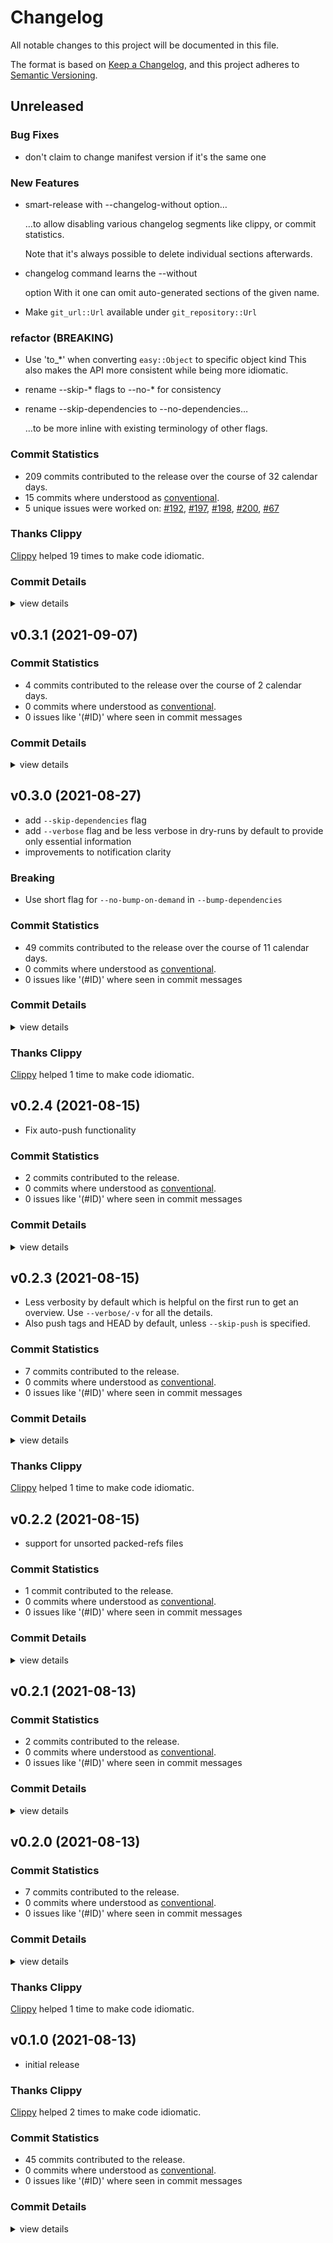 # Changelog

All notable changes to this project will be documented in this file.

The format is based on [Keep a Changelog](https://keepachangelog.com/en/1.0.0/),
and this project adheres to [Semantic Versioning](https://semver.org/spec/v2.0.0.html).

## Unreleased

<csr-id-3c0a6389fe5ff981dadca20e8a4a4a0d2ef66e13/>
<csr-id-77ed17c703e502e132cda9a94eb8c63db0b627ad/>

### Bug Fixes

 - <csr-id-11eebdcc572a72b2e66a9db3cae0a01f12a81619/> don't claim to change manifest version if it's the same one

### New Features

 - <csr-id-ae8780e08303946412cedc19ea4d2679be49ec97/> smart-release with --changelog-without option…
   
   …to allow disabling various changelog segments like clippy, or commit
   statistics.
   
   Note that it's always possible to delete individual sections afterwards.
 - <csr-id-509550f8aa8210f3688c78167a56a21fc1817515/> changelog command learns the --without <section> option
   With it one can omit auto-generated sections of the given name.
 - <csr-id-11b64fce4630371633b6415f227eecdc6b42b20b/> Make `git_url::Url` available under `git_repository::Url`

### refactor (BREAKING)

 - <csr-id-1cb41f81cffe19c75aadf49a5cc7ec390ec6cae7/> Use 'to_*' when converting `easy::Object` to specific object kind
   This also makes the API more consistent while being more idiomatic.
 - rename --skip-* flags to --no-* for consistency
 - rename --skip-dependencies to --no-dependencies…
  
   …to be more inline with existing terminology of other flags.

### Commit Statistics

<csr-read-only-do-not-edit/>

 - 209 commits contributed to the release over the course of 32 calendar days.
 - 15 commits where understood as [conventional](https://www.conventionalcommits.org).
 - 5 unique issues were worked on: [#192](https://github.com//Byron/gitoxide/issues/192), [#197](https://github.com//Byron/gitoxide/issues/197), [#198](https://github.com//Byron/gitoxide/issues/198), [#200](https://github.com//Byron/gitoxide/issues/200), [#67](https://github.com//Byron/gitoxide/issues/67)

### Thanks Clippy

<csr-read-only-do-not-edit/>

[Clippy](https://github.com/rust-lang/rust-clippy) helped 19 times to make code idiomatic. 

### Commit Details

<csr-read-only-do-not-edit/>

<details><summary>view details</summary>

 * **#192**
    - smart-release: assure the current package version is actually breaking ([`fb750b6`](https://github.com//Byron/gitoxide/commit/fb750b65ca64c894ffb79cd0049f10a8db255ab6))
    - smart-release: better verbosity handling when comparing to crates-index ([`f6f2d1b`](https://github.com//Byron/gitoxide/commit/f6f2d1b2c1c50d36ee046ed58ffffed0444cd25a))
    - smart-release(feat): turn off safety bump with its own flag ([`a040f7d`](https://github.com//Byron/gitoxide/commit/a040f7d882eb5f6db0d54ba7e32437da3579a075))
    - smart-release(refactor): ([`443f000`](https://github.com//Byron/gitoxide/commit/443f000015de2117eae08fedf7d23f0d1ac6abff))
 * **#197**
    - smart-release: improved safety bump log message ([`9b78c34`](https://github.com//Byron/gitoxide/commit/9b78c344ee287c4c2908ccbe64bd64c2c9648459))
    - smart-release: commit message reveals safety bumps ([`b1a3904`](https://github.com//Byron/gitoxide/commit/b1a39046056bf4a862cebe69f44f3ea1e53a2069))
    - smart-release: released crates only receive minor bumps… ([`ecf38b8`](https://github.com//Byron/gitoxide/commit/ecf38b8c013e46a33aa0b2c1b4e9cf547c8393c4))
    - smart-release(chore): update changelog ([`342b443`](https://github.com//Byron/gitoxide/commit/342b443a4f49736a10c2b311d69841dbf581ceec))
    - smart-release(test): way more tests to nail current log output ([`0d30094`](https://github.com//Byron/gitoxide/commit/0d30094f4d397f932288f8c04ffd01f956113dc8))
    - smart-release: dependency upgrade works ([`a56bd7b`](https://github.com//Byron/gitoxide/commit/a56bd7b134d315e22e5c8d01ca2d927de75955a9))
    - smart-release: calculate new version of dependent ([`c50704a`](https://github.com//Byron/gitoxide/commit/c50704a0595884c3fb20629aba0f22bf99893cbf))
    - smart-release(fix): don't claim "conservative" updates for major version change ([`681d743`](https://github.com//Byron/gitoxide/commit/681d743e5579197d7262c40237dda0116fc4af1c))
    - smart-release: assure we can find non-sequential connections ([`798b650`](https://github.com//Byron/gitoxide/commit/798b650ad848001b10018087ed6c5d8a4055ece8))
    - smart-release: all logic to calculate dependent version bumps ([`7ca029c`](https://github.com//Byron/gitoxide/commit/7ca029c73eee51302d6828c6f9e8862d3fd4fbd4))
    - smart-release: an algorithm to collect dependencies by 'growing' ([`73794a4`](https://github.com//Byron/gitoxide/commit/73794a4e382404cb7b684c9054278fb4ff8a84ce))
    - smart-release: foundation for bumping versions ([`d1145d1`](https://github.com//Byron/gitoxide/commit/d1145d1a6219ddafa7a41c82d6149b289f033640))
 * **#198**
    - regenerate all changelogs to get links ([`d654788`](https://github.com//Byron/gitoxide/commit/d65478880a170235e4f838156862ed035894fd5b))
    - link up github issue ids in statistics ([`b9b3b70`](https://github.com//Byron/gitoxide/commit/b9b3b70674e4e1fa7d80a253781861b4fe647850))
    - format links for commit ids ([`6ea2c34`](https://github.com//Byron/gitoxide/commit/6ea2c340252233742bb926626074efb4d057fb15))
    - pass actual repository url down from commands ([`a10f51d`](https://github.com//Byron/gitoxide/commit/a10f51d2da0a4291bfd907ff6a963dac2e7cdc8e))
    - Make `git_url::Url` available under `git_repository::Url` ([`11b64fc`](https://github.com//Byron/gitoxide/commit/11b64fce4630371633b6415f227eecdc6b42b20b))
    - Foundation for rendering links if needed ([`9ae10d4`](https://github.com//Byron/gitoxide/commit/9ae10d48ac000fbf926d965032269f8f1b631879))
    - Rename title for "Fixed" to "Bug Fixes" ([`f1d9c8f`](https://github.com//Byron/gitoxide/commit/f1d9c8f354ffb41fe35ed0887d08b6303e8b4ca0))
    - Mention actual issues that where worked on ([`a517e39`](https://github.com//Byron/gitoxide/commit/a517e39a81145b331f6c7a6cc2fc22e25daf42e2))
    - Also parse 'style' if there are breaking changes ([`bc9d85a`](https://github.com//Byron/gitoxide/commit/bc9d85a15d94a54dd2dbc67f20f1ffdbdf2b4789))
    - Allow 'refactor' and 'other' in conventional messages if they have breaking changes ([`4eebaac`](https://github.com//Byron/gitoxide/commit/4eebaac669e590beed112b622752997c64772ef1))
    - Support writing whole bodies in conventional messages… ([`c1f3c9d`](https://github.com//Byron/gitoxide/commit/c1f3c9d2bd5a8e123ac9b376c257e3d5630876a0))
    - Support for paragraphs in conventional items ([`7f52823`](https://github.com//Byron/gitoxide/commit/7f528239089788f4dd1f75a85bee1d0492285d60))
    - respect release-wide ignore list to allow removing entire conventional headlines ([`145103d`](https://github.com//Byron/gitoxide/commit/145103d4aa715386da9d4953f7f85fadc49fff9a))
    - Only write headlines that we can parse back… ([`d44369a`](https://github.com//Byron/gitoxide/commit/d44369ab5d849720dda9a9c0edc1ba1a3c1a78b5))
    - handle all possible changelog headlines and add roundtrip tests ([`fda5ccf`](https://github.com//Byron/gitoxide/commit/fda5ccfcb224f9dcbb79be501a2ef639a906a493))
    - First basic parsing of conventional user and generated messages ([`56cd4ac`](https://github.com//Byron/gitoxide/commit/56cd4ac11a25710db889a8038d9ba8eb902b544b))
    - parsing of removed conventional messages from changelogs ([`c593252`](https://github.com//Byron/gitoxide/commit/c5932522178af3e2b1c22eb6e5f0b3a282f12f07))
    - first basic merging of conventional messages… ([`9af3248`](https://github.com//Byron/gitoxide/commit/9af3248b9402a4e1cf63cbb03ac53ab3d7fbf015))
    - Trivially emulate gits way of handling commit dates… ([`f58b30a`](https://github.com//Byron/gitoxide/commit/f58b30a78078f222f0db8b70d2c98c83af59c1a0))
    - Also consider changes of changelogs themselves… ([`8a2042c`](https://github.com//Byron/gitoxide/commit/8a2042cd2aa8aa212e456587187ab33ed0f70e3e))
    - Adjust date of upcoming version as well ([`fab4649`](https://github.com//Byron/gitoxide/commit/fab4649f3319fac2cc61cf2deba1e150f85206b0))
    - assure git-conventional is treated like user generated content for statistics ([`1fd5acb`](https://github.com//Byron/gitoxide/commit/1fd5acbcbcc038fc28cdfa529c3a108cbe22f706))
    - merge doesn't consider user generated sections, only the ones it would want to add ([`ebbebdd`](https://github.com//Byron/gitoxide/commit/ebbebdd70aeec9aa3ad453d61375429a7f555bbc))
    - Quick and dirty writing of conventional messages… ([`adfbd0d`](https://github.com//Byron/gitoxide/commit/adfbd0d812718868063a5d3142e02b026e3cf2fc))
    - basic generation of git-conventional information ([`77b0feb`](https://github.com//Byron/gitoxide/commit/77b0feb954232d34e4618e502f22a59dda7e6a2d))
    - Sketch out data structure for git-conventional segments ([`2713c02`](https://github.com//Byron/gitoxide/commit/2713c022317a72cd3af60698e380d370093ea499))
    - refactor ([`bcdec5e`](https://github.com//Byron/gitoxide/commit/bcdec5e62f8e5b6e97b8ead9e2d9abc0a61779b3))
    - smart-release with --changelog-without option… ([`ae8780e`](https://github.com//Byron/gitoxide/commit/ae8780e08303946412cedc19ea4d2679be49ec97))
    - changelog command learns the --without <section> option ([`509550f`](https://github.com//Byron/gitoxide/commit/509550f8aa8210f3688c78167a56a21fc1817515))
    - Easy removal of statistical sections, by just removing them… ([`91efd68`](https://github.com//Byron/gitoxide/commit/91efd68aea84dcd22569c429f22e06c5fc7f8f6e))
    - Rebuild all changelogs to assure properly ordered headlines ([`4a9a05f`](https://github.com//Byron/gitoxide/commit/4a9a05f95930bad5938d4ce9c517ebf0e0b990f1))
    - reorder headlines according to version ordering… ([`2ff0c20`](https://github.com//Byron/gitoxide/commit/2ff0c2078d12f6d17862a6f64bbec19fcc227be8))
    - Sort all commits by time, descending… ([`f536bad`](https://github.com//Byron/gitoxide/commit/f536bad20ffbac4dc353dfeb1a917bb88becbb78))
    - greatly reduce changelog size now that the traversal fix is applied ([`a0bc98c`](https://github.com//Byron/gitoxide/commit/a0bc98c06c349de2fd6e0d4593606e68b98def72))
    - Use most relevant parent tree for change comparison… ([`5b9dd14`](https://github.com//Byron/gitoxide/commit/5b9dd148289d6c82dff5f74d8ebf7fabafc0c463))
    - Use hashmap based lookup for trees… ([`48a0c76`](https://github.com//Byron/gitoxide/commit/48a0c76ab163b6e35b19dd2a9efc2e101a721633))
    - refactor and improve path filtering to find relevant commits… ([`01b2466`](https://github.com//Byron/gitoxide/commit/01b246644c76d842892a8dfcf8392026baf288d8))
    - The first headline level controls all the other ones ([`715ea54`](https://github.com//Byron/gitoxide/commit/715ea54624a2651a4828ccd8cd035889495212b8))
    - adapt to git-hash refactor ([`925d668`](https://github.com//Byron/gitoxide/commit/925d6685df58a4a1135e426a70c370280f2ac142))
    - Fixup remaining changelogs… ([`2f75db2`](https://github.com//Byron/gitoxide/commit/2f75db294fcf20c325555822f65629611be52971))
    - Generate changelogs with details ([`e1861ca`](https://github.com//Byron/gitoxide/commit/e1861caa435d312953a9fea7ceff6d2e07b03443))
    - Only use short hashes for logs, without detecting ambiguity for now ([`772525c`](https://github.com//Byron/gitoxide/commit/772525c8b46136654e907b5b6362792806e6a897))
    - boost allowed package sizes… ([`1b21d71`](https://github.com//Byron/gitoxide/commit/1b21d71b9cb28ded42b6c2fb2c6b7e3c134b281e))
    - Stable smart-release journey tests… ([`fc79188`](https://github.com//Byron/gitoxide/commit/fc791887f4286411d33db676ebb0ee35591557a4))
    - Update all changelogs with details ([`58ab2ae`](https://github.com//Byron/gitoxide/commit/58ab2aee23ba70a536e9487b44fb04c610374d1a))
    - Put commit details to the end of generated segments ([`054d207`](https://github.com//Byron/gitoxide/commit/054d207ae40452ae024693162a4586c63b489df0))
    - Use message commit id instead of body… ([`9b46f32`](https://github.com//Byron/gitoxide/commit/9b46f3212a62e96bbbdaa4d0af443c73f5d657ee))
    - fix md formatting on github ([`262c000`](https://github.com//Byron/gitoxide/commit/262c00095a7eb16c2c6e9990e9247d1e9ef9bb1d))
    - create details headline based on log message ([`04bbcbb`](https://github.com//Byron/gitoxide/commit/04bbcbb9109abe2e0715cdb5446d9fd2231fc9a5))
    - Add details behind a fold, but… ([`3360b2e`](https://github.com//Byron/gitoxide/commit/3360b2e2740e265ee46fd1b9a28596de5ebb8a2e))
    - Use the notion of 'changes after merge' only to drive previews… ([`634267c`](https://github.com//Byron/gitoxide/commit/634267cad2f3243b58603df224dc2831c45cd5fc))
    - Update changelogs ([`c857d61`](https://github.com//Byron/gitoxide/commit/c857d61ce3ce342012a2c4ba10a8327822aa530e))
    - refactor ([`7a83103`](https://github.com//Byron/gitoxide/commit/7a83103e632be4fff50391caa8aff5237bc4baca))
    - Also provide a duration in days for preparing a release as part of statistics ([`bd12cac`](https://github.com//Byron/gitoxide/commit/bd12cac57898951eea0846e193839ccdbd41da89))
    - Fix tests ([`6c98afc`](https://github.com//Byron/gitoxide/commit/6c98afc351fca32d4f056a2f398328676c4c8163))
    - refactor ([`65fa0a4`](https://github.com//Byron/gitoxide/commit/65fa0a49f20b0895083e06c738dc68baa932dd7d))
    - More commit statistics ([`0840e7e`](https://github.com//Byron/gitoxide/commit/0840e7e67e107aea0b5c8a6e8efcdb584990875e))
    - Basic commit statistics with round-trip, more actual information to come ([`6d097ae`](https://github.com//Byron/gitoxide/commit/6d097ae29d2c3afd8a23a81d58712ebecf89b563))
    - refactor… ([`ce0dda2`](https://github.com//Byron/gitoxide/commit/ce0dda259d61725898190de6769e1577d32068d4))
    - More robust parsing of read-only sections ([`a3954f4`](https://github.com//Byron/gitoxide/commit/a3954f4949695e3fdb910ea6bc94ae4eca7e25de))
    - treat clippy as generated statistical section… ([`1cff425`](https://github.com//Byron/gitoxide/commit/1cff425d5797c181a8c3709d241381091b14e487))
    - Add new section type and write it out: clippy ([`6fca2ac`](https://github.com//Byron/gitoxide/commit/6fca2ac8421f300e64429de6cf4581168d8db409))
    - introduce notion of essential sections in a changelog… ([`be891e2`](https://github.com//Byron/gitoxide/commit/be891e20cb0152af52ceec47400cf3401e2112fb))
    - Preview changelog support for smart-release as well ([`b9e6de1`](https://github.com//Byron/gitoxide/commit/b9e6de124eab5e961c1effe797a5e54e23228284))
    - Detect changes after merge; add flag for controlling changelog preview ([`6beb734`](https://github.com//Byron/gitoxide/commit/6beb7345f0329592081c2955cf7ad2c9adf0e68a))
    - A lot of logic to handle messaging around changelog generation and halting… ([`28f6e18`](https://github.com//Byron/gitoxide/commit/28f6e181ff0e14e52704544bc6ed5f41bd7fb234))
    - Unconditional changelog creation in smart-release ([`48b5228`](https://github.com//Byron/gitoxide/commit/48b52281f789a93415fefe38d661228ab582a107))
    - rename --skip-* flags to --no-* for consistency ([`3c0a638`](https://github.com//Byron/gitoxide/commit/3c0a6389fe5ff981dadca20e8a4a4a0d2ef66e13))
    - fix windows tests by transforming line endings ([`e276d77`](https://github.com//Byron/gitoxide/commit/e276d777eb7a88dc424badbf88a929b5f567e5de))
    - Avoid adding newlines which make writing unstable ([`6b5c394`](https://github.com//Byron/gitoxide/commit/6b5c394f49282a8d09c2a9ffece840e4683572db))
    - Fix section headline level ([`9d6f263`](https://github.com//Byron/gitoxide/commit/9d6f263beef289d227dec1acc2d4240087cb9be6))
    - Write first version of changlogs thus far… ([`719b6bd`](https://github.com//Byron/gitoxide/commit/719b6bdf543b8269ccafad9ad6b46e0c55efaa38))
    - Implement --write actually ([`69d36ff`](https://github.com//Byron/gitoxide/commit/69d36ffbeea68259add2d8e15a9eb74137b14156))
    - Parse more user generated section content, adapt existing changelogs to work correctly ([`2f43a54`](https://github.com//Byron/gitoxide/commit/2f43a54298e7ecfff2334627df149fe0882b5d1d))
    - a test case showing that headlines are currently ignored, and links too ([`2a57b75`](https://github.com//Byron/gitoxide/commit/2a57b755c5513544987be74b3b4b65d35e7718c9))
    - don't try to run tests in binaries that have none… ([`d453fe5`](https://github.com//Byron/gitoxide/commit/d453fe5086f819e590af78bba1083659fcc44c01))
    - It's already getting there, even though a few parts are completely missing ([`ee4aa08`](https://github.com//Byron/gitoxide/commit/ee4aa08fc0ed4bd06c7a987b2a9c86425400d68a))
    - only parse into 'unknown' catch all in special cases… ([`c0296c4`](https://github.com//Byron/gitoxide/commit/c0296c4d28016044f7d82afeba10971a526eca36))
    - first basic parsing of unknown parts as segments in sections ([`f265982`](https://github.com//Byron/gitoxide/commit/f265982a58600b68674f8552252e1ea156fe163d))
    - quick and dirty switch to getting access to a range of parsed input… ([`f5902f2`](https://github.com//Byron/gitoxide/commit/f5902f2fa9a6b876497278c9c62a91e58de1c31f))
    - setup test for old method of parsing unknown text… ([`996c39d`](https://github.com//Byron/gitoxide/commit/996c39d002d1781fd7193dabe958af6045936411))
    - refactor tests: unit to integration level ([`4326322`](https://github.com//Byron/gitoxide/commit/43263226420c0bd9db5d4920f5ce2f76c5367aa8))
    - Don't add a date to unreleased versions ([`ba4d024`](https://github.com//Byron/gitoxide/commit/ba4d02404e0a00c1b0d1553032c8062806d09b84))
    - Actually integrated generated changelog with existing ones… ([`aa095e2`](https://github.com//Byron/gitoxide/commit/aa095e2447fff350492c38600c7303d38ae38824))
    - inform about 'bat's  absence ([`c82c5bc`](https://github.com//Byron/gitoxide/commit/c82c5bc682f6b4cc53b5965e3a124a826933718f))
    - rename --no-bat to --no-preview… ([`1087dd8`](https://github.com//Byron/gitoxide/commit/1087dd81ce869de9c886379766a962ec30c93e36))
    - basic merging now works ([`6c6c200`](https://github.com//Byron/gitoxide/commit/6c6c20002cf7632e8fed11b83a1e2f69b669d907))
    - sketch for finding insertion points and merging sections ([`2a49033`](https://github.com//Byron/gitoxide/commit/2a4903348f6179f6939e6b87d3477e5643acb7b7))
    - Sketch merging logic… ([`1932e2c`](https://github.com//Byron/gitoxide/commit/1932e2ca848db57f3907b93e804553524dfa27ac))
    - prepare test for basic merging… ([`0a14ced`](https://github.com//Byron/gitoxide/commit/0a14cedbd68058ac296e34a84ab1fe1083a0bf5e))
    - nicer 'thanks clippy' message ([`4344216`](https://github.com//Byron/gitoxide/commit/43442162aa22f561a33cab78936514d05d8214a0))
    - Show with simple example how the round-tripping works, neat ([`9510d9b`](https://github.com//Byron/gitoxide/commit/9510d9bd2c3b2d5cffe32485d7bc3fff374343ee))
    - collect unknown text so things don't get lost entirely… ([`60040c9`](https://github.com//Byron/gitoxide/commit/60040c9301e6468c72a0c52095c0b86f8b3041f5))
    - parse back what we write out, perfectly… ([`5cab315`](https://github.com//Byron/gitoxide/commit/5cab315b0f28d9b9f6f6b4e037d053fb501fdfaa))
    - fix journey test ([`3006e59`](https://github.com//Byron/gitoxide/commit/3006e5975e023c9ad56e62ce3163dd65964c0c57))
    - Write new changelogs with bat if available ([`cca8e52`](https://github.com//Byron/gitoxide/commit/cca8e52fdd2ebd16b08247d428ed5387a1058cd5))
    - Use `cargo diet` to reduce package size ([`cc5709e`](https://github.com//Byron/gitoxide/commit/cc5709e812aea79e9d9a6f16637d09f22cb73f81))
    - Write markdown changelog to lock file ([`400046e`](https://github.com//Byron/gitoxide/commit/400046ec65100a15cd1757143c1abba05091f129))
    - refactor ([`b05ce15`](https://github.com//Byron/gitoxide/commit/b05ce15a31aba9b0084792b7f0e7155b73b46e2d))
    - Basic serialization of ChangeLog ([`205b569`](https://github.com//Byron/gitoxide/commit/205b5698072c6919036190cacac120a7dd5dbd73))
    - support for generated headers ([`bcc4323`](https://github.com//Byron/gitoxide/commit/bcc4323785c5aca698e5af2ee5cf32e171727ed3))
    - refactor ([`1ebb736`](https://github.com//Byron/gitoxide/commit/1ebb7365ce564d55bd4f16f7316375b9458b4659))
    - Use 'to_*' when converting `easy::Object` to specific object kind ([`1cb41f8`](https://github.com//Byron/gitoxide/commit/1cb41f81cffe19c75aadf49a5cc7ec390ec6cae7))
    - transform history segments into changelog parts ([`348b05c`](https://github.com//Byron/gitoxide/commit/348b05cbe6e93e871393a6db9d1ebfea59ec7fdb))
    - layout structure for ChangeLog generation from history items ([`40e9075`](https://github.com//Byron/gitoxide/commit/40e9075238f7272c08497851f55d0b525f47f2db))
    - more general commit history ([`39522ec`](https://github.com//Byron/gitoxide/commit/39522ec59d2eb7f439c75a5cc5dc0315db9497d5))
    - Invert meaning of changelog's --dependencies flag… ([`51eb8cb`](https://github.com//Byron/gitoxide/commit/51eb8cba67edf431ebe3e32232022dbf8971e6ac))
    - rename --skip-dependencies to --no-dependencies… ([`77ed17c`](https://github.com//Byron/gitoxide/commit/77ed17c703e502e132cda9a94eb8c63db0b627ad))
    - Remove strong-weak typing for conventional type ([`b71c579`](https://github.com//Byron/gitoxide/commit/b71c5790fd8c14f10df00a96f3a344c121278418))
    - Fix panic related to incorrect handling of character boundaries ([`9e92cff`](https://github.com//Byron/gitoxide/commit/9e92cff33f4f53d3b2d6b55a722d577c2dd6a4f2))
    - Parse message fully (and own it) to allow markdown generation ([`b8107e5`](https://github.com//Byron/gitoxide/commit/b8107e5d33da70f91225e9fd37443e3ba2b20f7c))
    - tests for conventional and unconventional description parsing ([`faade3f`](https://github.com//Byron/gitoxide/commit/faade3f95f861736ec0ccf7f0a811c1cf12831cd))
    - Make use of fixed git-conventional ([`b7b92b6`](https://github.com//Byron/gitoxide/commit/b7b92b6c72051d462ab01c7645ea09d7d21cb918))
    - update git-conventional dependency ([`2d369e8`](https://github.com//Byron/gitoxide/commit/2d369e863b15269ba8714b025fe596f69e5b1217))
    - first test and sketch for stripping of additional title values ([`55b7fe8`](https://github.com//Byron/gitoxide/commit/55b7fe8c9391e3a9562e084ae7524bb9f83ec36c))
    - Basic message parsing, either conventional or not, without additions ([`b3b6a2d`](https://github.com//Byron/gitoxide/commit/b3b6a2dc07c2eff38556ee66b9290b0c66b463ed))
    - Sketch Message fields from which change logs can be built ([`b167d39`](https://github.com//Byron/gitoxide/commit/b167d39ecf0cd306dcf4d2c00413251cbfd02ed6))
    - Fix build ([`d0a956f`](https://github.com//Byron/gitoxide/commit/d0a956fdb5a822dbd116792bfbe70d1532a95ec9))
    - More message parsing tests, now with legit failure… ([`625be8d`](https://github.com//Byron/gitoxide/commit/625be8dbd4204ea1a7131ade9b17f63dcc7e30d7))
    - Sketch data for parsed messages ([`32dd280`](https://github.com//Byron/gitoxide/commit/32dd280eaada635994e11b4f2722a4efc59faa8f))
    - smart-release: add git-conventional ([`0c355ed`](https://github.com//Byron/gitoxide/commit/0c355ed24eb230e9834e797d5c8dc72ae21f0c46))
    - smart-release: consider nom for custom parsing, but… ([`5fc3326`](https://github.com//Byron/gitoxide/commit/5fc33266b2626a07b19d2f5bd075e2c600204a3d))
    - smart-release: refactor ([`17322fa`](https://github.com//Byron/gitoxide/commit/17322fa378fdecad80ad1349292aaaee8bcd00f6))
    - smart-release: refactor ([`ac0696b`](https://github.com//Byron/gitoxide/commit/ac0696b8226a1478fa90b932306f35e5dbf464b1))
    - smart-release: refactor ([`87ebacc`](https://github.com//Byron/gitoxide/commit/87ebacc65f56f8765eb787fea1bd27f2c99dfd97))
    - smart-release: a seemingly slow version of path lookup, but… ([`41afad3`](https://github.com//Byron/gitoxide/commit/41afad3386461b658ee859225785b6de86d13cfb))
    - smart-release: fast filter by single-component path ([`ae7def4`](https://github.com//Byron/gitoxide/commit/ae7def47388aeb56c7df4a73fd13ff508cee7017))
    - smart-release: prepare for fast lookup of paths ([`fbf267e`](https://github.com//Byron/gitoxide/commit/fbf267eeb424bf90649be278ee847fe3f2a3db80))
    - configure caches with env vars using `apply_environment()` ([`d422b9a`](https://github.com//Byron/gitoxide/commit/d422b9a31a37a03551bec4382039aaf3a7e49902))
    - refactor ([`e7c061b`](https://github.com//Byron/gitoxide/commit/e7c061b10c263001eb4abf03098d6694b770f828))
    - set package cache via RepositoryAccessExt ([`66292fd`](https://github.com//Byron/gitoxide/commit/66292fd1076c2c9db4694c5ded09799a0be11a03))
    - object-cache to allow for a speed boost… ([`06996e0`](https://github.com//Byron/gitoxide/commit/06996e032b1e451a674395ebaca94434fac46f05))
    - smart-release: actually build the segment vec, without pruning for now ([`422701b`](https://github.com//Byron/gitoxide/commit/422701be4ed6d2a61361af9b6eb0f4f470d1d782))
    - smart-release: build commit history for later use in changelog generation ([`daec716`](https://github.com//Byron/gitoxide/commit/daec7167df524b329daad7dabb1b9920b6ef8936))
    - smart-release: sketch history acquisition ([`debe009`](https://github.com//Byron/gitoxide/commit/debe0094826f83839f907523715def929133fd58))
    - add 'Head::peeled()' method ([`56e39fa`](https://github.com//Byron/gitoxide/commit/56e39fac54bfa3871c42bbf76a9f7c49486b85be))
    - smart-release: some performance logging ([`1954b46`](https://github.com//Byron/gitoxide/commit/1954b467cf1e97e22629c55487b4a66cb1380a89))
    - smart-release: build ref lookup table ([`9062a47`](https://github.com//Byron/gitoxide/commit/9062a472ac63887900562ed341c7b68665b8587a))
    - loose reference iteration with non-dir prefixes… ([`293bfc0`](https://github.com//Byron/gitoxide/commit/293bfc0278c5983c0beaec93253fb51f00d81156))
    - Add 'references().all().peeled().'… ([`6502412`](https://github.com//Byron/gitoxide/commit/650241251a420602f74037babfc24c9f64df78d8))
    - smart-release: filter refs correctly, but… ([`2b4a615`](https://github.com//Byron/gitoxide/commit/2b4a61589a7cba3f7600710e21304e731ae3b36a))
    - smart-release: find tag references by name… ([`72e1752`](https://github.com//Byron/gitoxide/commit/72e175209441b12f3d4630e5118e21a3156146df))
    - git-ref(docs): improve changelog format ([`90e6128`](https://github.com//Byron/gitoxide/commit/90e6128727932f917c485f411e623fc6a9c2ad4d))
    - smart-release: sketch first step of info generation ([`ff894e5`](https://github.com//Byron/gitoxide/commit/ff894e5b0257722c31578772ed694324194c0741))
    - smart-release: changelog gets crates to work on ([`78d31d9`](https://github.com//Byron/gitoxide/commit/78d31d9de2710b4369862c1226f18d4a2d79a9c4))
    - smart-release: handle unborn heads ([`0e02831`](https://github.com//Byron/gitoxide/commit/0e02831fff83f6d6b0ea8889d54196e54e4e4aff))
    - smart-release: fmt ([`d66c5ae`](https://github.com//Byron/gitoxide/commit/d66c5aea01a7d1df2cc539c52b789ad39a058ad2))
    - smart-release: refactor ([`d4ffb4f`](https://github.com//Byron/gitoxide/commit/d4ffb4f2ac935f6345bdc7d03cc1878007609503))
    - smart-release: refactor ([`9fc15f9`](https://github.com//Byron/gitoxide/commit/9fc15f92ddec4ccfd0803d2b1231ed08d424cf33))
    - smart-release: refactor ([`9e430df`](https://github.com//Byron/gitoxide/commit/9e430df135e87ee9e9673e7d52f072f39abaf4d9))
    - smart-release: initial test for changelog ([`a33dd5d`](https://github.com//Byron/gitoxide/commit/a33dd5d21039441556ab89c997195f1bcc5bc543))
    - smart-release: very basic support for changelog command… ([`1a683a9`](https://github.com//Byron/gitoxide/commit/1a683a91a2850d663cf87fb326e5ab66ae86fc96))
    - smart-release: add 'cargo changelog' sub-command binary ([`3677b78`](https://github.com//Byron/gitoxide/commit/3677b782f8bc63a38d4d49b8555b5a6b9a618f84))
    - smart-release(test): add changelog to most tests ([`cdf4199`](https://github.com//Byron/gitoxide/commit/cdf41998360527161a1b04821bab377489f6c5f0))
 * **#200**
    - parse issue numbers from description and clean it up ([`95c0a51`](https://github.com//Byron/gitoxide/commit/95c0a510f875e8fd889b87caee356a4c1e099ea8))
 * **#67**
    - split data::output::count::objects into files ([`8fe4612`](https://github.com//Byron/gitoxide/commit/8fe461281842b58aa11437445637c6e587bedd63))
 * **Uncategorized**
    - thanks clippy ([`8b3d9ea`](https://github.com//Byron/gitoxide/commit/8b3d9ea5aa7f161d2baebeafc4c1ab966583f5ac))
    - thanks clippy ([`ce48e18`](https://github.com//Byron/gitoxide/commit/ce48e184f37bf0a9c558f8e9a0eaa3b4526fdc2e))
    - thanks clippy ([`af9d137`](https://github.com//Byron/gitoxide/commit/af9d13745ae4e14d9553d3a4aa5a82cc15957a7e))
    - Update changelogs just for fun ([`21541b3`](https://github.com//Byron/gitoxide/commit/21541b3301de1e053fc0e84373be60d2162fbaae))
    - thanks clippy ([`bf514a2`](https://github.com//Byron/gitoxide/commit/bf514a27b6b79d4ad680092019039f292c94b0f1))
    - thanks clippy ([`ead04f2`](https://github.com//Byron/gitoxide/commit/ead04f23d671039ee08ee3e6809edadfe9732ed9))
    - thanks clippy ([`e4f1c09`](https://github.com//Byron/gitoxide/commit/e4f1c091ac6cce21ee313d93bd0b0ace38aa131b))
    - thanks clippy ([`b856da4`](https://github.com//Byron/gitoxide/commit/b856da409e6a8fdc81ea32ebb4a534b0e70baebc))
    - thanks clippy ([`31498bb`](https://github.com//Byron/gitoxide/commit/31498bbee4b2bc766b42171dfd6529d885d3bc84))
    - thanks clippy ([`c55f909`](https://github.com//Byron/gitoxide/commit/c55f90977756c794939454072e4cc648f1e4348f))
    - thanks clippy ([`b200ee8`](https://github.com//Byron/gitoxide/commit/b200ee8d7522f0c83e0e01f0d793784cba7028aa))
    - thanks clippy ([`4b3407d`](https://github.com//Byron/gitoxide/commit/4b3407d0baf32b6eeb04cee07faa4bb9c1270e4e))
    - thanks clippy ([`1dece2b`](https://github.com//Byron/gitoxide/commit/1dece2b8dd18d0266210152c749c39595d70db5a))
    - thanks clippy ([`a89d08c`](https://github.com//Byron/gitoxide/commit/a89d08c4ce28f0c466f01758e9f4db09eeb02458))
    - Merge branch 'main' into changelog-generation ([`c956f33`](https://github.com//Byron/gitoxide/commit/c956f3351d766c748faf0460780e32ac8dfe8165))
    - don't claim to change manifest version if it's the same one ([`11eebdc`](https://github.com//Byron/gitoxide/commit/11eebdcc572a72b2e66a9db3cae0a01f12a81619))
    - thanks clippy ([`68ea77d`](https://github.com//Byron/gitoxide/commit/68ea77dcdd5eb8033618e7af2e3eb0989007b89b))
    - thanks clippy ([`7899ef1`](https://github.com//Byron/gitoxide/commit/7899ef10f2f4a6df43beed598ddf396991dcd9e5))
    - thanks clippy ([`2b55427`](https://github.com//Byron/gitoxide/commit/2b5542761ab160cd9460b133928efd6f0cb55e75))
    - thanks clippy ([`a554b9d`](https://github.com//Byron/gitoxide/commit/a554b9d356d4e44c9504f7b35aa2c4f9c660df9b))
    - Bump git-repository v0.10.0 ([`5a10dde`](https://github.com//Byron/gitoxide/commit/5a10dde1bcbc03157f3ba45104638a8b5b296cb9))
    - thanks clippy ([`d15fded`](https://github.com//Byron/gitoxide/commit/d15fded08224c45dcbd34cf742398e2594f39964))
    - [repository #164] fix build ([`1db5542`](https://github.com//Byron/gitoxide/commit/1db554216e99c5df62a2fc7fa3f8693fdc35b3eb))
    - Release git-repository v0.9.1 ([`262c122`](https://github.com//Byron/gitoxide/commit/262c1229d6d2d55c70fe0e199ab15d10954d967b))
    - [smart-release] auto-detect changes in production crates as well ([`24bc1bd`](https://github.com//Byron/gitoxide/commit/24bc1bd678602e6b1af771b0b47eb3a39f8aa3a7))
    - [smart-release #195] update test output to match CI… ([`f864386`](https://github.com//Byron/gitoxide/commit/f86438609a1f99173efbe6b1fe91229433c1fc76))
    - [smart-release #195] better error for untracked files. ([`f5266f9`](https://github.com//Byron/gitoxide/commit/f5266f9756b1dbb9dc9846ba6efb863bdc12ae35))
    - [smart-release #195] assure dependent packages are not packages to be published ([`6792ebc`](https://github.com//Byron/gitoxide/commit/6792ebc9d09aec81ebc81b3b0fa58ca7c6ce4fcc))
    - [smart-release #195] refactor ([`f354b61`](https://github.com//Byron/gitoxide/commit/f354b61b986369865de3471ab4eed2ae7bcc60e3))
    - [smart-release #195] refactor ([`968b6e1`](https://github.com//Byron/gitoxide/commit/968b6e19894a1b42546c15ed3cf5c8485dbc701c))
    - [smart-release #195] don't tout changes that aren't really there… ([`5931012`](https://github.com//Byron/gitoxide/commit/5931012d0183b97e29de58eb93d07055f855a34f))
    - [smart-release #195] another test to validate log output ([`6148ebf`](https://github.com//Byron/gitoxide/commit/6148ebf361363f362f281bc2bdf0d37a6618f4fc))
    - [smart-release #195] a test that in theory should trigger the desired behaviour ([`fd50208`](https://github.com//Byron/gitoxide/commit/fd5020868c7141e377a604c0d34cbc527d4959f9))
    - [smart-release #194] basic journey test setup ([`d5d90a6`](https://github.com//Byron/gitoxide/commit/d5d90a654170c32750ef26872b72a6080184ac5d))
    - thanks clippy ([`8fedb68`](https://github.com//Byron/gitoxide/commit/8fedb686bcf195bf69eadd828cbacb77ff19f386))
    - [smart-release #194] conservative pre-release version updates ([`f23442d`](https://github.com//Byron/gitoxide/commit/f23442d90e710bde63dd597ae6c4509b1f909a34))
    - Bump git-repository v0.9.0 ([`b797fc1`](https://github.com//Byron/gitoxide/commit/b797fc10f3f3d1fbc23916a4ff6e5e860e2dd4ed))
</details>

## v0.3.1 (2021-09-07)

### Commit Statistics

<csr-read-only-do-not-edit/>

 - 4 commits contributed to the release over the course of 2 calendar days.
 - 0 commits where understood as [conventional](https://www.conventionalcommits.org).
 - 0 issues like '(#ID)' where seen in commit messages

### Commit Details

<csr-read-only-do-not-edit/>

<details><summary>view details</summary>

 * **Uncategorized**
    - Release cargo-smart-release v0.3.1 ([`1bcea9a`](https://github.com//Byron/gitoxide/commit/1bcea9a9b3be1bbb19a279ae9a8143d008fcefe3))
    - [repository #190] refactor ([`e7188e0`](https://github.com//Byron/gitoxide/commit/e7188e047529cb0f4b20b3876f36b4592e9d2dc4))
    - [repository #190] fix build ([`f5e118c`](https://github.com//Byron/gitoxide/commit/f5e118c8871e45ed3db9da9cd6bc63a5ea99621e))
    - [repository #190] a major step forward with `head()` access ([`43ac4f5`](https://github.com//Byron/gitoxide/commit/43ac4f5acbe3ace5d43ed3ed1bc394d721f0e273))
</details>

## v0.3.0 (2021-08-27)

- add `--skip-dependencies` flag
- add `--verbose` flag and be less verbose in dry-runs by default to provide only essential information
- improvements to notification clarity

### Breaking

- Use short flag for `--no-bump-on-demand` in `--bump-dependencies`

### Commit Statistics

<csr-read-only-do-not-edit/>

 - 49 commits contributed to the release over the course of 11 calendar days.
 - 0 commits where understood as [conventional](https://www.conventionalcommits.org).
 - 0 issues like '(#ID)' where seen in commit messages

### Commit Details

<csr-read-only-do-not-edit/>

<details><summary>view details</summary>

 * **Uncategorized**
    - Release cargo-smart-release v0.3.0 ([`82f0cec`](https://github.com//Byron/gitoxide/commit/82f0cec9c8f0f5610ddbd6cd1ac0716a9633d7c6))
    - [smart-release #174] add asciinema recording of failed release ([`6668527`](https://github.com//Byron/gitoxide/commit/6668527ee961df214bda41619d6fb76540b0dda1))
    - [smart-release #174] prepare changelog ([`0d9a2b8`](https://github.com//Byron/gitoxide/commit/0d9a2b802d5a544a08ba1c88f9fd8fe62e8e3dc6))
    - Bump git-repository v0.8.0 ([`cdb45ff`](https://github.com//Byron/gitoxide/commit/cdb45ffa0810e9fcc9fd25bff7b696c2d27eeef5))
    - [smart-release] Adjust commit message depending on whether we are skipping the publish… ([`c190c6b`](https://github.com//Byron/gitoxide/commit/c190c6b963dbaaf80a70a51135e591ee2cb9c157))
    - [object #177] migrate immutable::tree to crate::tree ([`fa5cd06`](https://github.com//Byron/gitoxide/commit/fa5cd0648d5c855060ab2b75ee933851987c2dcf))
    - Merge pull request #172 from mellowagain/main ([`61aebbf`](https://github.com//Byron/gitoxide/commit/61aebbfff02eb87e0e8c49438a093a21b1134baf))
    - [ref #175] make 'mutable' module private ([`a80dbcf`](https://github.com//Byron/gitoxide/commit/a80dbcf083bfcf2e291013f7b13bba9e787c5cb4))
    - Release git-lock v1.0.0 ([`f38f72c`](https://github.com//Byron/gitoxide/commit/f38f72c73f69775358d8b047de2e354364fcafc2))
    - [stability #171] git-ref is now ST1 and available through git-repository ([`50154cd`](https://github.com//Byron/gitoxide/commit/50154cd02fdd90930a1d7c5a4406d53c8067cb4b))
    - [smart-release #171] Try to avoid unstable git-repository features… ([`c8f325b`](https://github.com//Byron/gitoxide/commit/c8f325bed5d644eded035109702098f9fed3fba3))
    - Merge branch 'main' into stability ([`11bae43`](https://github.com//Byron/gitoxide/commit/11bae437e473fef6ed09c178d54ad11eee001b1d))
    - [stability #171] Don't provide access to less stable crates in `Respository` ([`e4c5b58`](https://github.com//Byron/gitoxide/commit/e4c5b58ad935c907dfbd0d61049453dcb64a7e19))
    - [stability #171] Don't leak unstable plumbing crates in git-repository… ([`71eb30f`](https://github.com//Byron/gitoxide/commit/71eb30f1caa41c1f9fe5d2785b71c9d77922c2af))
    - [stability #171] finish tier description… ([`4fe1259`](https://github.com//Byron/gitoxide/commit/4fe125973304b765f0171deb1c26bca64bbff5d7))
    - Merge branch 'main' into 162-repo-design-sketch ([`e63b634`](https://github.com//Byron/gitoxide/commit/e63b63412c02db469fbdb17da82cd1e9fda1ef0f))
    - [ref #165] refactor ([`66624c3`](https://github.com//Byron/gitoxide/commit/66624c3ef1faf7048ee86ed73cf5f622802c061e))
    - [repository #165] refactor ([`1547d0b`](https://github.com//Byron/gitoxide/commit/1547d0b062e35bad2229dac532e6f30bf105db73))
    - [repository #165] refactor; fine grained allow(missing_docs)… ([`aa0511f`](https://github.com//Byron/gitoxide/commit/aa0511f80f11de8e83fc333e78db369ceb9b2794))
    - [repository #165] prepare for writing light docs for Easy ([`f8834c9`](https://github.com//Byron/gitoxide/commit/f8834c9c8d2ab2ce87857c6773c6204f60df240e))
    - [repository #165] refactor ([`3a0160e`](https://github.com//Byron/gitoxide/commit/3a0160ed1c5bc33d330ad4e9189c4937d194e98d))
    - [repository #165] a sample of a simpler way to create a tag ([`fb8f584`](https://github.com//Byron/gitoxide/commit/fb8f58412cdd32991a182a41cbc0d463127a4e0e))
    - [smart-release #165] Use generic edit-reference functionality ([`be3e57f`](https://github.com//Byron/gitoxide/commit/be3e57f6221dc87505ba1aad1166e28c328c3b54))
    - [repository #165] refactor ([`00ec15d`](https://github.com//Byron/gitoxide/commit/00ec15dcfdb839095e508139d238df384ea418eb))
    - [repository #165] offer panicking type conversions for objects ([`f802f8c`](https://github.com//Byron/gitoxide/commit/f802f8c8c382f8063fa615fda022857a740a974a))
    - [repository #165] try a more common naming convention for fallbile things… ([`fc70393`](https://github.com//Byron/gitoxide/commit/fc703937a078937840ea1c254f11e64aaf31de90))
    - [smart-release #162] use TreeRef capabilities to lookup path ([`51d1943`](https://github.com//Byron/gitoxide/commit/51d19433e6704fabb6547a0ba1b5c32afce43d8b))
    - [repository #162] finally let smart-release use the correct abstraction for peeling ([`ba243a3`](https://github.com//Byron/gitoxide/commit/ba243a35ff6f059e5581c6f7ff80e1253ceca6f8))
    - [repository #162] Add id field to ObjectRef… ([`f5ba98e`](https://github.com//Byron/gitoxide/commit/f5ba98ebd0e1d7d0491871be58476cb6882b8436))
    - [repository #162] experiment with finding objects… ([`312a692`](https://github.com//Byron/gitoxide/commit/312a69256a67a0f9d3f3f5c5f9eaf51b50971c5e))
    - [repository #162] Cannot ever store a RefCell Ref in an object… ([`5c17199`](https://github.com//Byron/gitoxide/commit/5c171995383fa9a3698b6aaf3fbd9537110c0299))
    - [repository #162] experiemnt with optionally keeping data in Object ([`b8a8e08`](https://github.com//Byron/gitoxide/commit/b8a8e08e1d972e5069b136c30407c079825b7e1d))
    - [smart-release #162] Fix short flags ([`08f3418`](https://github.com//Byron/gitoxide/commit/08f3418a0b763b7860d95536446fe615cf361adf))
    - [smart-release #162] don't throw away work… ([`b43b780`](https://github.com//Byron/gitoxide/commit/b43b780c0382683edc859e3fbd27739716a47141))
    - [smart-release #162] refactor ([`7f2421b`](https://github.com//Byron/gitoxide/commit/7f2421bddf7510d1cd6a12fa1457e3e842b38879))
    - [smart-release #162] peeling objects to a certain target kind… ([`5785136`](https://github.com//Byron/gitoxide/commit/57851361f3fc729b964fd0ca5dca9f084fe20f5e))
    - [smart-release #162] a single import path for ReferenceExt ([`7060797`](https://github.com//Byron/gitoxide/commit/7060797031e5bdbb8d635cc2da3269996bdfc4cc))
    - [smart-release #162] replace reference peeling with git_easy ([`7cfd5f9`](https://github.com//Byron/gitoxide/commit/7cfd5f9e0a7f828152594f0393a919617c60a9d6))
    - [smart-release #162] smart-release uses Easy repository in 'plumbing' mode ([`4fb672a`](https://github.com//Byron/gitoxide/commit/4fb672a6e7116722577cbbeeee67887871f583bf))
    - [smart-release #164] improve handling of empty commits ([`bd93fcb`](https://github.com//Byron/gitoxide/commit/bd93fcbbf372099abc1cd3a56cb57105581232ad))
    - [smart-release #164] Make it easier to change a single crate's version only ([`38d28ce`](https://github.com//Byron/gitoxide/commit/38d28ceb1b57da36d59ce0ec418a3dbd9f6fd8fb))
    - [smart-release #162] only warn if there is working tree modifications in dry-run mode… ([`f8ce62f`](https://github.com//Byron/gitoxide/commit/f8ce62fec67845ad89be4bb5482452e9ca7d0035))
    - [smart-release #162] clearer messages ([`aa7417f`](https://github.com//Byron/gitoxide/commit/aa7417fb8ab58761ae31ff926898855c76a8fd9f))
    - thanks clippy ([`45c5c3c`](https://github.com//Byron/gitoxide/commit/45c5c3cb4679721f296ac72db382b8536f8774c7))
    - [smart-release #162] top-level crate uses version-only tag ([`85e5b1a`](https://github.com//Byron/gitoxide/commit/85e5b1a6e24107f4a26c2b3119c94bbb67fd6068))
    - [smart-release #162] FAIL: single-crate workspaces use version-only tags ([`c5947c4`](https://github.com//Byron/gitoxide/commit/c5947c42eb330bc2cc84889755c461858925cc2e))
    - [smart-release] better --verbosity handling ([`8cccb11`](https://github.com//Byron/gitoxide/commit/8cccb1181e8ad708205524886ac0188ab74da163))
    - [smart-release] properly obtain top-level crate name using manifest ([`d74b32e`](https://github.com//Byron/gitoxide/commit/d74b32eb57c45bef4f6257b4fbe7a9dfc5a41a78))
    - Apply nightly rustfmt rules. ([`5e0edba`](https://github.com//Byron/gitoxide/commit/5e0edbadb39673d4de640f112fa306349fb11814))
</details>

### Thanks Clippy

<csr-read-only-do-not-edit/>

[Clippy](https://github.com/rust-lang/rust-clippy) helped 1 time to make code idiomatic. 

## v0.2.4 (2021-08-15)

- Fix auto-push functionality

### Commit Statistics

<csr-read-only-do-not-edit/>

 - 2 commits contributed to the release.
 - 0 commits where understood as [conventional](https://www.conventionalcommits.org).
 - 0 issues like '(#ID)' where seen in commit messages

### Commit Details

<csr-read-only-do-not-edit/>

<details><summary>view details</summary>

 * **Uncategorized**
    - Release cargo-smart-release v0.2.4 ([`19f21a4`](https://github.com//Byron/gitoxide/commit/19f21a4d53c8fcb237ee79c098d39510830806ed))
    - [smart-release #160] fix auto-push issue ([`73051d3`](https://github.com//Byron/gitoxide/commit/73051d3c85a2b0356286deb5da6863e7f9e72b35))
</details>

## v0.2.3 (2021-08-15)

- Less verbosity by default which is helpful on the first run to get an overview. Use `--verbose/-v` for all the details.
- Also push tags and HEAD by default, unless `--skip-push` is specified.

### Commit Statistics

<csr-read-only-do-not-edit/>

 - 7 commits contributed to the release.
 - 0 commits where understood as [conventional](https://www.conventionalcommits.org).
 - 0 issues like '(#ID)' where seen in commit messages

### Commit Details

<csr-read-only-do-not-edit/>

<details><summary>view details</summary>

 * **Uncategorized**
    - Release cargo-smart-release v0.2.3 ([`f50bac8`](https://github.com//Byron/gitoxide/commit/f50bac894363d008f670d1d0f15a03bdad98b9c2))
    - [smart-release #160] update chnagelog ([`7c4ff64`](https://github.com//Byron/gitoxide/commit/7c4ff64492c584bf5cfa99432aed714c9baeaa9c))
    - [smart-release #160] Add the --skip-push flag… ([`6ebfc85`](https://github.com//Byron/gitoxide/commit/6ebfc854c723799466f2136e77986d1ffb2b6f63))
    - [smart-release #160] Push after creating a single tag ([`6add57f`](https://github.com//Byron/gitoxide/commit/6add57f321610de446f67d1c1395a683660b54a4))
    - [smart-release #160] a seemingly nice '--verbose' mode… ([`bf55679`](https://github.com//Byron/gitoxide/commit/bf55679d973bc4a36faf426d33cd5d91d6783656))
    - thanks clippy ([`bc7c9a8`](https://github.com//Byron/gitoxide/commit/bc7c9a89c56bf0c6ddb2a9edb2bee6c6aea5b746))
    - [smart-release #160] avoid trying to use an empty path when detecting changes… ([`836324e`](https://github.com//Byron/gitoxide/commit/836324ea67b16dd2dd3dd2f09e6e04c5ae39fb35))
</details>

### Thanks Clippy

<csr-read-only-do-not-edit/>

[Clippy](https://github.com/rust-lang/rust-clippy) helped 1 time to make code idiomatic. 

## v0.2.2 (2021-08-15)

- support for unsorted packed-refs files

### Commit Statistics

<csr-read-only-do-not-edit/>

 - 1 commit contributed to the release.
 - 0 commits where understood as [conventional](https://www.conventionalcommits.org).
 - 0 issues like '(#ID)' where seen in commit messages

### Commit Details

<csr-read-only-do-not-edit/>

<details><summary>view details</summary>

 * **Uncategorized**
    - Release cargo-smart-release v0.2.2 ([`f73c729`](https://github.com//Byron/gitoxide/commit/f73c72972abca7ebf7c7ad52c078e3df3157ae7b))
</details>

## v0.2.1 (2021-08-13)

### Commit Statistics

<csr-read-only-do-not-edit/>

 - 2 commits contributed to the release.
 - 0 commits where understood as [conventional](https://www.conventionalcommits.org).
 - 0 issues like '(#ID)' where seen in commit messages

### Commit Details

<csr-read-only-do-not-edit/>

<details><summary>view details</summary>

 * **Uncategorized**
    - Release cargo-smart-release v0.2.1 ([`a3c45de`](https://github.com//Byron/gitoxide/commit/a3c45de6b0e1cc75ab016bf9c3b0bfa7039ba6c7))
    - [smart-release #155] Another note ([`5feb437`](https://github.com//Byron/gitoxide/commit/5feb4379ac400086468b9838c22d95504d0c5ea5))
</details>

## v0.2.0 (2021-08-13)

### Commit Statistics

<csr-read-only-do-not-edit/>

 - 7 commits contributed to the release.
 - 0 commits where understood as [conventional](https://www.conventionalcommits.org).
 - 0 issues like '(#ID)' where seen in commit messages

### Commit Details

<csr-read-only-do-not-edit/>

<details><summary>view details</summary>

 * **Uncategorized**
    - [smart-release #155] how to increase version numbers ([`0bad7b7`](https://github.com//Byron/gitoxide/commit/0bad7b7a20bc4d8d73d6ac0d308c47bcd9368a23))
    - Release cargo-smart-release v0.2.0 ([`b95d7ed`](https://github.com//Byron/gitoxide/commit/b95d7ed464c499694784de153b63461c70f0dbe0))
    - [smart-release #155] keep dependency versions by default ([`4f53287`](https://github.com//Byron/gitoxide/commit/4f5328743c2d5dd80f8f1c17f90c21a7142e45f9))
    - [smart-release #155] fix bug :D ([`3d2a044`](https://github.com//Byron/gitoxide/commit/3d2a044252830c7c6e3092aa36184f5d25a7c855))
    - [smart-release #155] workflow notes and inversion of flag for comfort ([`1ffb66c`](https://github.com//Byron/gitoxide/commit/1ffb66c6f3b8ec199809d0485bcd19d71d879385))
    - thanks clippy ([`c50bd73`](https://github.com//Byron/gitoxide/commit/c50bd735a3764bcd25d9e312da81bed60c711133))
    - [smart-release #155] inform about latest features ([`133e43a`](https://github.com//Byron/gitoxide/commit/133e43a776403af1115b0f09eb046d02e779e12e))
</details>

### Thanks Clippy

<csr-read-only-do-not-edit/>

[Clippy](https://github.com/rust-lang/rust-clippy) helped 1 time to make code idiomatic. 

## v0.1.0 (2021-08-13)

- initial release
### Thanks Clippy

<csr-read-only-do-not-edit/>

[Clippy](https://github.com/rust-lang/rust-clippy) helped 2 times to make code idiomatic. 

### Commit Statistics

<csr-read-only-do-not-edit/>

 - 45 commits contributed to the release.
 - 0 commits where understood as [conventional](https://www.conventionalcommits.org).
 - 0 issues like '(#ID)' where seen in commit messages

### Commit Details

<csr-read-only-do-not-edit/>

<details><summary>view details</summary>

 * **Uncategorized**
    - [smart-release #155] refactor ([`21192b8`](https://github.com//Byron/gitoxide/commit/21192b899a246e5824b1d5156c4123cab2cc404e))
    - [smart-release #155] prepare release ([`4684557`](https://github.com//Byron/gitoxide/commit/4684557651237ba41e52e648f42efcddd18489d3))
    - [smart-release #155] even smarter bumping ([`1f38680`](https://github.com//Byron/gitoxide/commit/1f38680ada9a33966bef3e5e752b795c0c005224))
    - [smart-release #155] --bump-dependencies only ([`19d87a6`](https://github.com//Byron/gitoxide/commit/19d87a651f9f3a8db89bed533d4c31758f5bfc1f))
    - [smart-release #155] incorporate crates-index for additional version check ([`08bd13d`](https://github.com//Byron/gitoxide/commit/08bd13d7f94390e58ba2516c9328303e023805e5))
    - [smart-release #155] prepare for crates-index; refactor ([`498b6cc`](https://github.com//Byron/gitoxide/commit/498b6cc11f625c60ca7ccc40b014fc6a7d20183d))
    - [smart-release #155] make it an actual depth-first traversal :D ([`b05a21f`](https://github.com//Byron/gitoxide/commit/b05a21f668f8d0ef176b450a160b4def23d3d79b))
    - [smart-release #155] sanity check for dry-run/no-dry-run-cargo-publish ([`2fa7b0b`](https://github.com//Byron/gitoxide/commit/2fa7b0b3053644f1132f1e8689d2f685c4e5b95d))
    - [smart-release #155] update README, add changelog ([`b5dd553`](https://github.com//Byron/gitoxide/commit/b5dd55333b48869c89dd38f437dbba2d217c14d8))
    - thanks clippy ([`7709ca0`](https://github.com//Byron/gitoxide/commit/7709ca0eeed793825a3b2f3c3fd84e9feff1e494))
    - [smart-release #155] graceful handling of unspecified crate to publish ([`e65b657`](https://github.com//Byron/gitoxide/commit/e65b657300208513f957ad52cedc3af64666cd6d))
    - [smart-release #155] rely only on cargo metadata for root paths ([`217dafb`](https://github.com//Byron/gitoxide/commit/217dafbd2453e079d8da82fb95753b965b359569))
    - [smart-release #155] also ignore provided crate names if they didn't change ([`2110a8c`](https://github.com//Byron/gitoxide/commit/2110a8c3da4266083f2d46e75e8956d212598c86))
    - [smart-release #155] gracefully fail when encountering unknown comparators ([`bee367b`](https://github.com//Byron/gitoxide/commit/bee367bfc816247316dede4b4f638fafa69d0fba))
    - [smart-release #155] don't set versions if the new ones match ([`dd0f428`](https://github.com//Byron/gitoxide/commit/dd0f42848ce9906cdaff3418498f3e42b2c41e2c))
    - [smart-release #155] refactor ([`07dc6d8`](https://github.com//Byron/gitoxide/commit/07dc6d81377b1830b8d1f76118dd9c220516d9fd))
    - [smart-release #155] remove dia-semver ([`07f84c7`](https://github.com//Byron/gitoxide/commit/07f84c76e10b17e36cfaae05b4becfe186e2bebe))
    - [smart-release #155] don't set versions where there are none when fixing manifests ([`a1cc79f`](https://github.com//Byron/gitoxide/commit/a1cc79f4b97182a54d54f6cb8b41b756cd75ff81))
    - [smart-release #155] also find renamed dependencies when updating versions ([`06bc6a9`](https://github.com//Byron/gitoxide/commit/06bc6a9dd0715b0deb158968e62aa216d1902014))
    - [smart-release #155] a note ([`a726225`](https://github.com//Byron/gitoxide/commit/a726225df5967a02776e7caf26d9499ab0cfb262))
    - [smart-release #155] invert meaning of cargo-publish dryrun flag ([`cc57eb8`](https://github.com//Byron/gitoxide/commit/cc57eb8100f4502b0cb9ac0223f37444141884a3))
    - [smart-release #155] allow dry-running cargo publish, too… ([`15e611e`](https://github.com//Byron/gitoxide/commit/15e611e8abb770f4b9c424faf678fbf7e6e541d5))
    - [smart-release #155] allow dry-running cargo-publish, too ([`a3add55`](https://github.com//Byron/gitoxide/commit/a3add5510395e47bddfea3ba9ad4a6e5aeba8ff7))
    - [smart-release #155] Flag to auto-publish dependent stable crates as well ([`bded12f`](https://github.com//Byron/gitoxide/commit/bded12ffd4c92fdb97c320a813a3eccde824c47f))
    - [smart-release #155] don't auto-add stable crates but suggest to do something about it ([`d1dca70`](https://github.com//Byron/gitoxide/commit/d1dca70f5893e4df5bc0fd7ecaffd739d007f1ee))
    - [smart-release #155] refactor ([`8e78e77`](https://github.com//Byron/gitoxide/commit/8e78e77248066f03ff26e8ab1556377f57f6b901))
    - thanks clippy ([`507cb94`](https://github.com//Byron/gitoxide/commit/507cb94c1be97c6e3c0f15a8142c88291bfe1482))
    - [smart-release #155] refactor ([`fb1fb57`](https://github.com//Byron/gitoxide/commit/fb1fb57230fd8ae3b6b2654d33b4c130478f2781))
    - [smart-release #155] don't rely on cargo resolution order for cyclic case/publish groups ([`7c97fa4`](https://github.com//Byron/gitoxide/commit/7c97fa4eeeb261ec12a93fde5de90d11db1b6e60))
    - [smart-release #155] avoid using cargo resolution order ([`4b7d9d1`](https://github.com//Byron/gitoxide/commit/4b7d9d1704c7236ff343634eb5d120beff6ff18c))
    - [smart-release #155] properly handle multi-crate dependencies (if there is no cycle) ([`e8838a9`](https://github.com//Byron/gitoxide/commit/e8838a97e143f67efe92fd98dc70b868d3ab3487))
    - [smart-release #155] trust our own resolution order more… ([`a977925`](https://github.com//Byron/gitoxide/commit/a977925262f000d2f33a25f80e298d5efce33347))
    - [smart-release #155] refactor ([`0841088`](https://github.com//Byron/gitoxide/commit/0841088f9ca70d727ca221ffb05daf6f5bf7b888))
    - [smart-release #155] don't check cycles on dependencies without version ([`9eeaa2f`](https://github.com//Byron/gitoxide/commit/9eeaa2f11ee063dec88b783d0be2c64902cfe093))
    - [smart-release #155] refactor ([`3f887a7`](https://github.com//Byron/gitoxide/commit/3f887a7f59b8c56a9e4aaa042bbab5f00382d089))
    - [smart-release #155] refactor ([`680675b`](https://github.com//Byron/gitoxide/commit/680675b5a37c1a7ab77357460b8daf2df347a11f))
    - [smart-release #155] refactor ([`20a3aef`](https://github.com//Byron/gitoxide/commit/20a3aef84d480cecaa437a258d23e0904d004cb3))
    - remove dev-dependency cycles by removing their version ([`c40faca`](https://github.com//Byron/gitoxide/commit/c40faca41632cd2a226daf4ddf5293b65d1fdc82))
    - [smart-release #155] prepare release ([`1330dff`](https://github.com//Byron/gitoxide/commit/1330dff97d6a94e9653c98b0aa4330ea9b441ad1))
    - [smart-release #155] cargo compatibility ([`d432a8e`](https://github.com//Byron/gitoxide/commit/d432a8e95dd88224b3c18cc173035458ef57faea))
    - [smart-release #155] add readme ([`86252eb`](https://github.com//Byron/gitoxide/commit/86252ebb2f1bd8b5430600c09e01516359f4274f))
    - [smart-release #155] --skip-tag flag ([`469de34`](https://github.com//Byron/gitoxide/commit/469de34e19ea25174b7461361e595815d1554343))
    - [smart-release #155] --bump option ([`552d244`](https://github.com//Byron/gitoxide/commit/552d24422e0b4a91bb0cb1f7e98dc101e0e19a5b))
    - [smart-release #155] remove subcommands ([`9f82828`](https://github.com//Byron/gitoxide/commit/9f828280307648be37926c803e19b51ade8dee8b))
    - [smart-release #155] rename from 'utils' ([`a9e6fcc`](https://github.com//Byron/gitoxide/commit/a9e6fccda617ea44eb8593f4da18519eff56bf8c))
</details>

